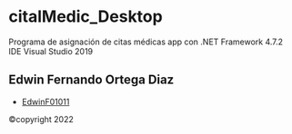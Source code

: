 # citalMedic_Desktop

Programa de asignación de citas médicas
app con .NET Framework 4.7.2
IDE Visual Studio 2019

## Edwin Fernando Ortega Diaz

- [EdwinF01011](https://github.com/EdwinF01011)

©copyright 2022
